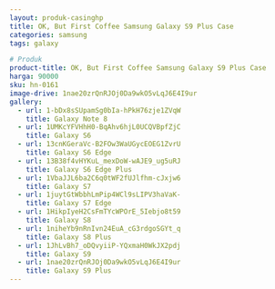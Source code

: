 ```yaml
---
layout: produk-casinghp
title: OK, But First Coffee Samsung Galaxy S9 Plus Case
categories: samsung
tags: galaxy

# Produk
product-title: OK, But First Coffee Samsung Galaxy S9 Plus Case
harga: 90000
sku: hn-0161
image-drive: 1nae20zrQnRJOj0Da9wkO5vLqJ6E4I9ur
gallery:
  - url: 1-bDx8sSUpamSg0bIa-hPkH76zje1ZVqW
    title: Galaxy Note 8
  - url: 1UMKcYFVHhH0-BqAhv6hjL0UCQVBpfZjC
    title: Galaxy S6
  - url: 13cnKGeraVc-B2FOw3WaUGycEOEG1ZvrU
    title: Galaxy S6 Edge
  - url: 13B38f4vHYKuL_mexDoW-wAJE9_ug5uRJ
    title: Galaxy S6 Edge Plus
  - url: 1VbaJJL6ba2C6q0tWF2fUJlfhm-cJxjw6
    title: Galaxy S7
  - url: 1juytGtWbbhLmPip4WCl9sLIPV3haVaK-
    title: Galaxy S7 Edge
  - url: 1HikpIyeH2CsFmTYcWPOrE_5Iebjo8t59
    title: Galaxy S8
  - url: 1niheYb9nRnIvn24EuA_cG3rdgoSGYt_q
    title: Galaxy S8 Plus
  - url: 1JhLvBh7_oDQvyiiP-YQxmaH0WkJX2pdj
    title: Galaxy S9
  - url: 1nae20zrQnRJOj0Da9wkO5vLqJ6E4I9ur
    title: Galaxy S9 Plus
---
```

